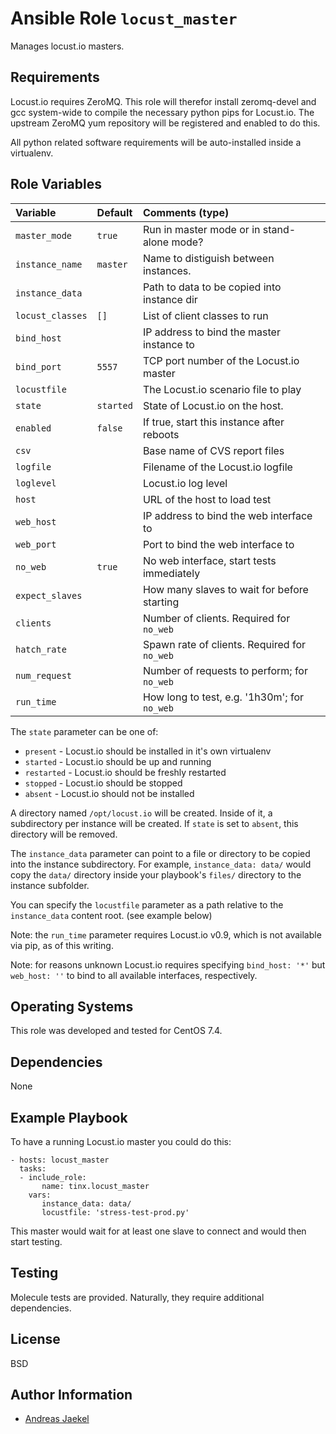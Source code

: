 # Ansible Role `locust_master`

Manages locust.io masters.

## Requirements

Locust.io requires ZeroMQ. This role will therefor install
zeromq-devel and gcc system-wide to compile the necessary python
pips for Locust.io. The upstream ZeroMQ yum repository will be
registered and enabled to do this.

All python related software requirements will be auto-installed
inside a virtualenv.

## Role Variables

| Variable        | Default   | Comments (type)                              |
| :---            | :---      | :---                                         |
| `master_mode`   | `true`    | Run in master mode or in stand-alone mode?   |
| `instance_name` | `master`  | Name to distiguish between instances.        |
| `instance_data` |           | Path to data to be copied into instance dir  |
| `locust_classes`| `[]`      | List of client classes to run                |
| `bind_host`     |           | IP address to bind the master instance to    |
| `bind_port`     | `5557`    | TCP port number of the Locust.io master      |
| `locustfile`    |           | The Locust.io scenario file to play          |
| `state`         | `started` | State of Locust.io on the host.              |
| `enabled`       | `false`   | If true, start this instance after reboots   |
| `csv`           |           | Base name of CVS report files                |
| `logfile`       |           | Filename of the Locust.io logfile            |
| `loglevel`      |           | Locust.io log level                          |
| `host`          |           | URL of the host to load test                 |
| `web_host`      |           | IP address to bind the web interface to      |
| `web_port`      |           | Port to bind the web interface to            |
| `no_web`        | `true`    | No web interface, start tests immediately    |
| `expect_slaves` |           | How many slaves to wait for before starting  |
| `clients`       |           | Number of clients. Required for `no_web`     |
| `hatch_rate`    |           | Spawn rate of clients. Required for `no_web` |
| `num_request`   |           | Number of requests to perform; for `no_web`  |
| `run_time`      |           | How long to test, e.g. '1h30m'; for `no_web` |

The `state` parameter can be one of:

* `present` - Locust.io should be installed in it's own virtualenv
* `started` - Locust.io should be up and running
* `restarted` - Locust.io should be freshly restarted
* `stopped` - Locust.io should be stopped
* `absent` - Locust.io should not be installed

A directory named `/opt/locust.io` will be created. Inside of it, a
subdirectory per instance will be created. If `state` is set to `absent`,
this directory will be removed.

The `instance_data` parameter can point to a file or directory to
be copied into the instance subdirectory. For example, `instance_data: data/`
would copy the `data/` directory inside your playbook's `files/` directory
to the instance subfolder.

You can specify the `locustfile` parameter as a path relative to the
`instance_data` content root. (see example below)

Note: the `run_time` parameter requires Locust.io v0.9, which is not
available via pip, as of this writing.

Note: for reasons unknown Locust.io requires specifying `bind_host: '*'` but `web_host: ''` to bind to all available interfaces, respectively.

## Operating Systems

This role was developed and tested for CentOS 7.4.

## Dependencies

None

## Example Playbook

To have a running Locust.io master you could do this:

    - hosts: locust_master
      tasks:
      - include_role:
           name: tinx.locust_master
        vars:
           instance_data: data/
           locustfile: 'stress-test-prod.py'

This master would wait for at least one slave to connect and would
then start testing.

## Testing

Molecule tests are provided. Naturally, they require additional dependencies.

## License

BSD

## Author Information

 - [Andreas Jaekel](https://github.com/tinx/)

